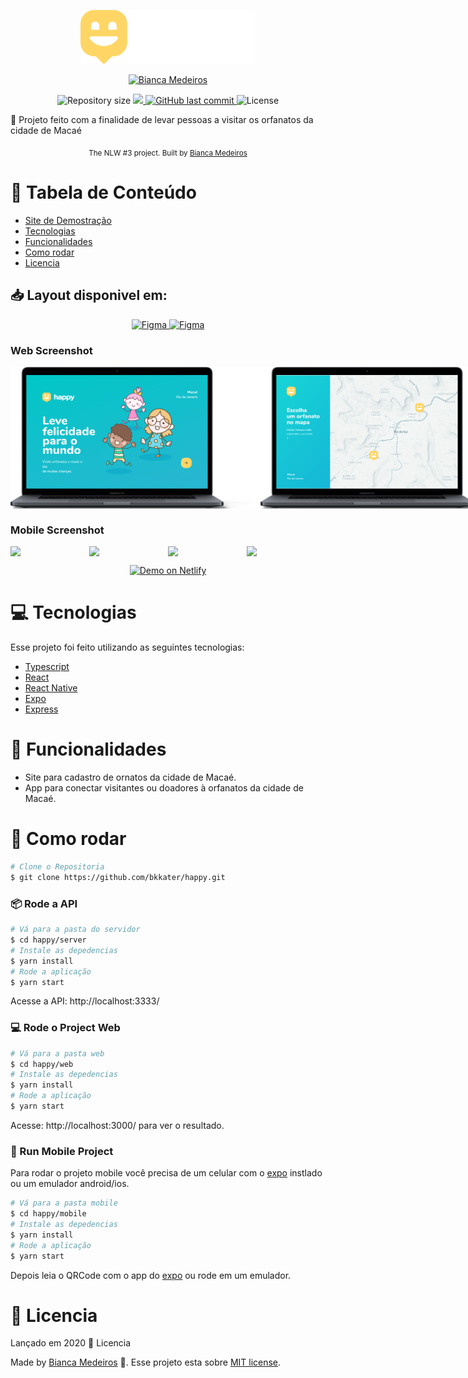 <p align="center">
   <img src="./web/src/assets/logo.svg" alt="Happy" width="280"/>
</p>

<p align='center'>
  <a href="https://www.linkedin.com/in/bkkater/" align="center">
      <img alt="Bianca Medeiros" src="https://img.shields.io/badge/-BiancaMedeiros-29B6D1?style=for-the-badge&logo=Linkedin&logoColor=white" />
  </a>

</p>

<p align="center">	
  
  <img alt="Repository size" src="https://img.shields.io/github/repo-size/bkkater/happy?color=774DD6&style=for-the-badge">

  <a aria-label="Completed" href="https://nextlevelweek.com/episodios/omnistack/edicao/3">
    <img src="https://img.shields.io/badge/Happy-NLW 3.0-8257E5?logo=data:image/png;base64,iVBORw0KGgoAAAANSUhEUgAAABAAAAAQCAMAAAAoLQ9TAAAALVBMVEVHcExxWsF0XMJzXMJxWcFsUsD///9jRrzY0u6Xh9Gsn9n39fyMecy0qd2bjNJWBT0WAAAABHRSTlMA2Do606wF2QAAAGlJREFUGJVdj1cWwCAIBLEsRU3uf9xobDH8+GZwUYi8i6ucJwrxKE+7D0G9Q4vlYqtmCSjndr4CgCgzlyFgfKfKCVO0LrPKjmiqMxGXkJwNnXskqWG+1oSM+BSwD8f29YLNjvx/OQrn+g99oQSoNmt3PgAAAABJRU5ErkJggg==&style=for-the-badge"></img>
  </a>
  <a href="https://github.com/bkkater/happy/commits/master">
    <img alt="GitHub last commit" src="https://img.shields.io/github/last-commit/bkkater/happy?color=774DD6&style=for-the-badge">
  </a> 
  <img alt="License" src="https://img.shields.io/badge/license-MIT-8257E5?style=for-the-badge">
</p>

:rocket: Projeto feito com a finalidade de levar pessoas a visitar os orfanatos da cidade de Macaé 

<div align="center">
  <sub>The NLW #3 project. Built by
    <a href="https://github.com/bkkater">Bianca Medeiros</a>
  </sub>
</div>

# :pushpin: Tabela de Conteúdo

* [Site de Demostração](#eyes-site-de-demostração) 
* [Tecnologias](#computer-tecnologias)
* [Funcionalidades](#rocket-funcionalidades)
* [Como rodar](#construction_worker-como-rodar)
* [Licencia](#closed_book-licencia)

## 📥 Layout disponivel em:  
<p align="center">
    <a title=".fig Web" href="https://www.figma.com/file/mDEbnoojksG4w8sOxmudh3/Happy-Web/duplicate">
        <img alt="Figma" src="https://img.shields.io/badge/Projeto Web-black?style=flat-square&logo=figma&logoColor=red" width="200px" />
    </a>
    <a title=".fig Mobile" href="https://www.figma.com/file/X27FfVxAgy9f5IFa7ONlph/Happy-Mobile/duplicate">
        <img alt="Figma" src="https://img.shields.io/badge/Projeto Mobile-black?style=flat-square&logo=figma&logoColor=red" width="215px"/>
    </a>
</p>

### Web Screenshot
<div style="display: flex; flex-direction: 'row'; align-items: 'center';">
   <img src="./.github/mockup-mac.png" width="400px">
   <img src="./.github/alt-mockup-mac.png" width="400px">
</div>

### Mobile Screenshot
<div style="display: flex; flex-direction: 'row';">
   <img src="./.github/mobile-splash.png" width="180">
   <img src="./.github/mobile-onboarding.png" width="180">
   <img src="./.github/mobile-home.png" width="180">
   <img src="./.github/mobile-favoritos.png" width="180">
</div>

<p align="center">
  <a href="https://meu-processo.netlify.app/" target="_blank">
    <img alt="Demo on Netlify" src="https://res.cloudinary.com/lukemorales/image/upload/v1599785319/readme_logos/demo_on_netlify_umjmch.png">
  </a>
</p>

# :computer: Tecnologias
Esse projeto foi feito utilizando as seguintes tecnologias:

* [Typescript](https://www.typescriptlang.org/)      
* [React](https://reactjs.org/)      
* [React Native](https://reactnative.dev/) 
* [Expo](https://expo.io/)       
* [Express](https://expressjs.com/) 

# :rocket: Funcionalidades

* Site para cadastro de ornatos da cidade de Macaé.
* App para conectar visitantes ou doadores à orfanatos da cidade de Macaé.

# :construction_worker: Como rodar
```bash
# Clone o Repositoria
$ git clone https://github.com/bkkater/happy.git
```
### 📦 Rode a API

```bash
# Vá para a pasta do servidor
$ cd happy/server
# Instale as depedencias
$ yarn install
# Rode a aplicação
$ yarn start
```
Acesse a API: http://localhost:3333/

### 💻 Rode o Project Web

```bash
# Vá para a pasta web
$ cd happy/web
# Instale as depedencias
$ yarn install
# Rode a aplicação
$ yarn start
```
Acesse: http://localhost:3000/ para ver o resultado.

### 📱 Run Mobile Project
Para rodar o projeto mobile você precisa de um celular com o [expo](https://play.google.com/store/apps/details?id=host.exp.exponent) instlado ou um emulador android/ios.

```bash
# Vá para a pasta mobile
$ cd happy/mobile
# Instale as depedencias
$ yarn install
# Rode a aplicação
$ yarn start
```
Depois leia o QRCode com o app do [expo](https://play.google.com/store/apps/details?id=host.exp.exponent) ou rode em um emulador.

# :closed_book: Licencia

Lançado em 2020 :closed_book: Licencia

Made by [Bianca Medeiros](https://github.com/bkkater) 🚀.
Esse projeto esta sobre [MIT license](./LICENSE).
